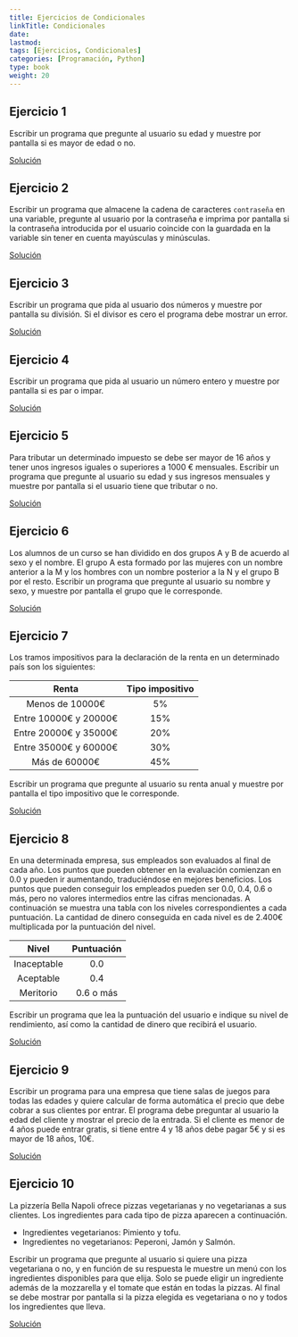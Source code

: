 ```yaml
---
title: Ejercicios de Condicionales
linkTitle: Condicionales
date: 
lastmod:
tags: [Ejercicios, Condicionales]
categories: [Programación, Python]
type: book
weight: 20
---
```


## Ejercicio 1

Escribir un programa que pregunte al usuario su edad y muestre por pantalla si es mayor de edad o no.

<a href="https://colab.research.google.com/github/asalber/aprendeconalf/blob/master/content/es/docencia/python/ejercicios/soluciones/condicionales/ejercicio1.ipynb" class="btn btn-info">Solución</a>

## Ejercicio 2

Escribir un programa que almacene la cadena de caracteres `contraseña` en una variable, pregunte al usuario por la contraseña e imprima por pantalla si la contraseña introducida por el usuario coincide con la guardada en la variable sin tener en cuenta mayúsculas y minúsculas.

<a href="https://colab.research.google.com/github/asalber/aprendeconalf/blob/master/content/es/docencia/python/ejercicios/soluciones/condicionales/ejercicio2.ipynb" class="btn btn-info">Solución</a>

## Ejercicio 3

Escribir un programa que pida al usuario dos números y muestre por pantalla su división. Si el divisor es cero el programa debe mostrar un error.

<a href="https://colab.research.google.com/github/asalber/aprendeconalf/blob/master/content/es/docencia/python/ejercicios/soluciones/condicionales/ejercicio3.ipynb" class="btn btn-info">Solución</a>

## Ejercicio 4

Escribir un programa que pida al usuario un número entero y muestre por pantalla si es par o impar.

<a href="https://colab.research.google.com/github/asalber/aprendeconalf/blob/master/content/es/docencia/python/ejercicios/soluciones/condicionales/ejercicio4.ipynb" class="btn btn-info">Solución</a>

## Ejercicio 5

Para tributar un determinado impuesto se debe ser mayor de 16 años y tener unos ingresos iguales o superiores a 1000 € mensuales.
Escribir un programa que pregunte al usuario su edad y sus ingresos mensuales y muestre por pantalla si el usuario tiene que tributar o no.

<a href="https://colab.research.google.com/github/asalber/aprendeconalf/blob/master/content/es/docencia/python/ejercicios/soluciones/condicionales/ejercicio5.ipynb" class="btn btn-info">Solución</a>

## Ejercicio 6

Los alumnos de un curso se han dividido en dos grupos A y B de acuerdo al sexo y el nombre. El grupo A esta formado por las mujeres con un nombre anterior a la M y los hombres con un nombre posterior a la N y el grupo B por el resto.
Escribir un programa que pregunte al usuario su nombre y sexo, y muestre por pantalla el grupo que le corresponde.

<a href="https://colab.research.google.com/github/asalber/aprendeconalf/blob/master/content/es/docencia/python/ejercicios/soluciones/condicionales/ejercicio6.ipynb" class="btn btn-info">Solución</a>

## Ejercicio 7

Los tramos impositivos para la declaración de la renta en un determinado país son los siguientes:

|         Renta          | Tipo impositivo |
| :--------------------: | :-------------: |
|    Menos de 10000€     |       5%        |
| Entre 10000€ y 20000€  |       15%       |
| Entre 20000€ y 35000€  |       20%       |
| Entre 35000€ y 60000€  |       30%       |
|     Más de 60000€      |       45%       |

Escribir un programa que pregunte al usuario su renta anual y muestre por pantalla el tipo impositivo que le corresponde.

<a href="https://colab.research.google.com/github/asalber/aprendeconalf/blob/master/content/es/docencia/python/ejercicios/soluciones/condicionales/ejercicio7.ipynb" class="btn btn-info">Solución</a>

## Ejercicio 8

En una determinada empresa, sus empleados son evaluados al final de cada año. Los puntos que pueden obtener en la evaluación comienzan en 0.0 y pueden ir aumentando, traduciéndose en mejores beneficios.
Los puntos que pueden conseguir los empleados pueden ser 0.0, 0.4, 0.6 o más, pero no valores intermedios entre las cifras mencionadas.
A continuación se muestra una tabla con los niveles correspondientes a cada puntuación.
La cantidad de dinero conseguida en cada nivel es de 2.400€ multiplicada por la puntuación del nivel.

|    Nivel    | Puntuación |
| :---------: | :--------: |
| Inaceptable |    0.0     |
|  Aceptable  |    0.4     |
|  Meritorio  | 0.6 o más  |

Escribir un programa que lea la puntuación del usuario e indique su nivel de rendimiento, así como la cantidad de dinero que recibirá el usuario.

<a href="https://colab.research.google.com/github/asalber/aprendeconalf/blob/master/content/es/docencia/python/ejercicios/soluciones/condicionales/ejercicio8.ipynb" class="btn btn-info">Solución</a>

## Ejercicio 9

Escribir un programa para una empresa que tiene salas de juegos para todas las edades y quiere calcular de forma automática el precio que debe cobrar a sus clientes por entrar.
El programa debe preguntar al usuario la edad del cliente y mostrar el precio de la entrada.
Si el cliente es menor de 4 años puede entrar gratis, si tiene entre 4 y 18 años debe pagar 5€ y si es mayor de 18 años, 10€.

<a href="https://colab.research.google.com/github/asalber/aprendeconalf/blob/master/content/es/docencia/python/ejercicios/soluciones/condicionales/ejercicio9.ipynb" class="btn btn-info">Solución</a>

## Ejercicio 10

La pizzería Bella Napoli ofrece pizzas vegetarianas y no vegetarianas a sus clientes.
Los ingredientes para cada tipo de pizza aparecen a continuación.

- Ingredientes vegetarianos: Pimiento y tofu.
- Ingredientes no vegetarianos: Peperoni, Jamón y Salmón.

Escribir un programa que pregunte al usuario si quiere una pizza vegetariana o no, y en función de su respuesta le muestre un menú con los ingredientes disponibles para que elija.
Solo se puede eligir un ingrediente además de la mozzarella y el tomate que están en todas la pizzas.
Al final se debe mostrar por pantalla si la pizza elegida es vegetariana o no y todos los ingredientes que lleva.

<a href="https://colab.research.google.com/github/asalber/aprendeconalf/blob/master/content/es/docencia/python/ejercicios/soluciones/condicionales/ejercicio10.ipynb" class="btn btn-info">Solución</a>